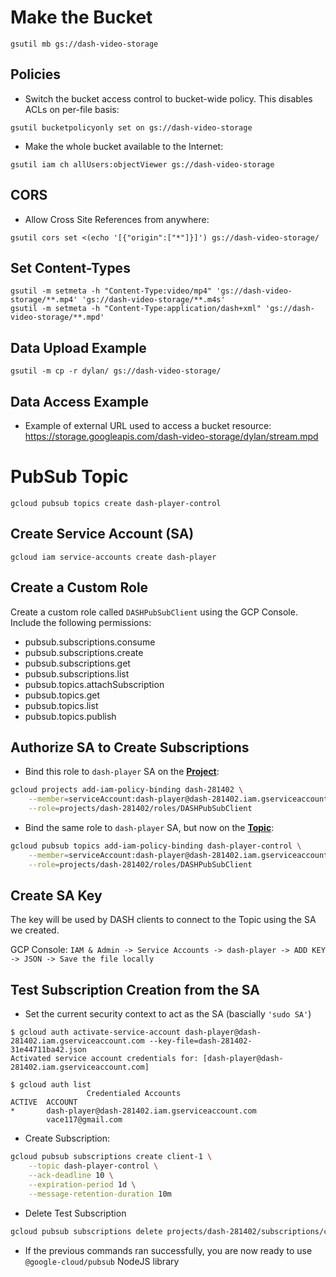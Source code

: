 # Make the Bucket
```text
gsutil mb gs://dash-video-storage
```

## Policies
* Switch the bucket access control to bucket-wide policy. This disables ACLs on per-file basis:
```text
gsutil bucketpolicyonly set on gs://dash-video-storage
```
* Make the whole bucket available to the Internet:
```text
gsutil iam ch allUsers:objectViewer gs://dash-video-storage
```

## CORS
* Allow Cross Site References from anywhere:
```text
gsutil cors set <(echo '[{"origin":["*"]}]') gs://dash-video-storage/
```

## Set Content-Types
```text
gsutil -m setmeta -h "Content-Type:video/mp4" 'gs://dash-video-storage/**.mp4' 'gs://dash-video-storage/**.m4s'
gsutil -m setmeta -h "Content-Type:application/dash+xml" 'gs://dash-video-storage/**.mpd'
```

## Data Upload Example
```text
gsutil -m cp -r dylan/ gs://dash-video-storage/
```

## Data Access Example
* Example of external URL used to access a bucket resource:
https://storage.googleapis.com/dash-video-storage/dylan/stream.mpd


# PubSub Topic
```text
gcloud pubsub topics create dash-player-control
```

## Create Service Account (SA)
```text
gcloud iam service-accounts create dash-player
```

## Create a Custom Role
Create a custom role called `DASHPubSubClient` using the GCP Console. Include the following permissions:
  * pubsub.subscriptions.consume
  * pubsub.subscriptions.create
  * pubsub.subscriptions.get
  * pubsub.subscriptions.list
  * pubsub.topics.attachSubscription
  * pubsub.topics.get
  * pubsub.topics.list
  * pubsub.topics.publish

## Authorize SA to Create Subscriptions
* Bind this role to `dash-player` SA on the <ins>**Project**</ins>:
```bash
gcloud projects add-iam-policy-binding dash-281402 \
    --member=serviceAccount:dash-player@dash-281402.iam.gserviceaccount.com \
    --role=projects/dash-281402/roles/DASHPubSubClient
```

* Bind the same role to `dash-player` SA, but now on the <ins>**Topic**</ins>:
```bash
gcloud pubsub topics add-iam-policy-binding dash-player-control \
    --member=serviceAccount:dash-player@dash-281402.iam.gserviceaccount.com \
    --role=projects/dash-281402/roles/DASHPubSubClient
```

## Create SA Key
The key will be used by DASH clients to connect to the Topic using the SA we created.

GCP Console: `IAM & Admin -> Service Accounts -> dash-player -> ADD KEY -> JSON -> Save the file locally`

## Test Subscription Creation from the SA
* Set the current security context to act as the SA (bascially `'sudo SA'`)
```text
$ gcloud auth activate-service-account dash-player@dash-281402.iam.gserviceaccount.com --key-file=dash-281402-31e44711ba42.json
Activated service account credentials for: [dash-player@dash-281402.iam.gserviceaccount.com]

$ gcloud auth list
                 Credentialed Accounts
ACTIVE  ACCOUNT
*       dash-player@dash-281402.iam.gserviceaccount.com
        vace117@gmail.com
```

* Create Subscription:
```bash
gcloud pubsub subscriptions create client-1 \
    --topic dash-player-control \
    --ack-deadline 10 \
    --expiration-period 1d \
    --message-retention-duration 10m
```

* Delete Test Subscription
```bash
gcloud pubsub subscriptions delete projects/dash-281402/subscriptions/client-1
```

* If the previous commands ran successfully, you are now ready to use `@google-cloud/pubsub` NodeJS library